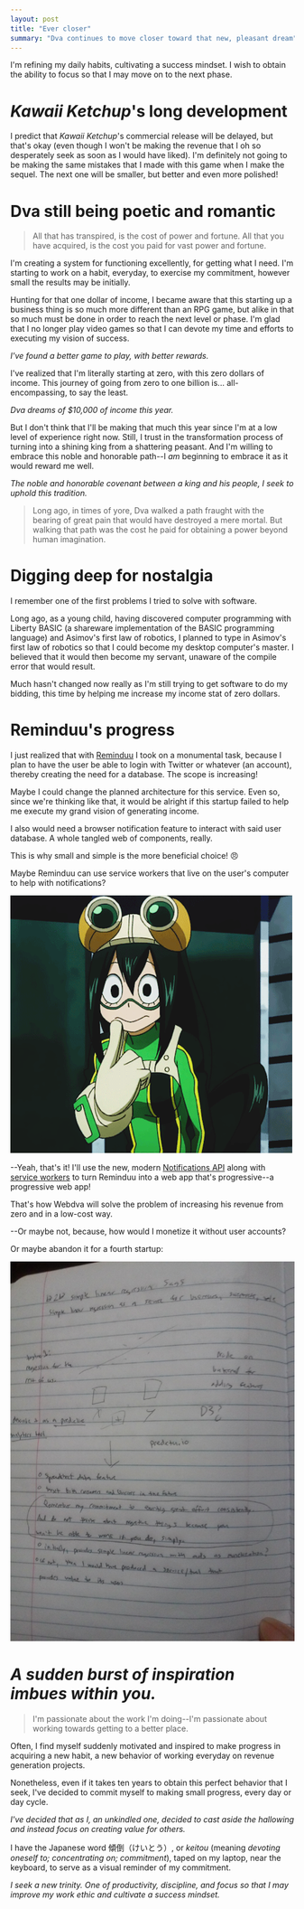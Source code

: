 ```yaml
---
layout: post
title: "Ever closer"
summary: "Dva continues to move closer toward that new, pleasant dream"
---
```


I'm refining my daily habits, cultivating a success mindset. I wish to obtain the ability to focus so that I may move on to the next phase.

# *Kawaii Ketchup*'s long development

I predict that *Kawaii Ketchup*'s commercial release will be delayed, but that's okay (even though I won't be making the revenue that I oh so desperately seek as soon as I would have liked). I'm definitely not going to be making the same mistakes that I made with this game when I make the sequel. The next one will be smaller, but better and even more polished!

# Dva still being poetic and romantic

> All that has transpired, is the cost of power and fortune. All that you have acquired, is the cost you paid for vast power and fortune.

I'm creating a system for functioning excellently, for getting what I need. I'm starting to work on a habit, everyday, to exercise my commitment, however small the results may be initially.

Hunting for that one dollar of income, I became aware that this starting up a business thing is so much more different than an RPG game, but alike in that so much must be done in order to reach the next level or phase. I'm glad that I no longer play video games so that I can devote my time and efforts to executing my vision of success.

*I've found a better game to play, with better rewards.*

I've realized that I'm literally starting at zero, with this zero dollars of income. This journey of going from zero to one billion is... all-encompassing, to say the least.

*Dva dreams of $10,000 of income this year.*

But I don't think that I'll be making that much this year since I'm at a low level of experience right now. Still, I trust in the transformation process of turning into a shining king from a shattering peasant. And I'm willing to embrace this noble and honorable path--I *am* beginning to embrace it as it would reward me well.

*The noble and honorable covenant between a king and his people, I seek to uphold this tradition.*

> Long ago, in times of yore, Dva walked a path fraught with the bearing of great pain that would have destroyed a mere mortal. But walking that path was the cost he paid for obtaining a power beyond human imagination.

# Digging deep for nostalgia

I remember one of the first problems I tried to solve with software. 

Long ago, as a young child, having discovered computer programming with Liberty BASIC (a shareware implementation of the BASIC programming language) and Asimov's first law of robotics, I planned to type in Asimov's first law of robotics so that I could become my desktop computer's master. I believed that it would then become my servant, unaware of the compile error that would result.

Much hasn't changed now really as I'm still trying to get software to do my bidding, this time by helping me increase my income stat of zero dollars.

# Reminduu's progress

I just realized that with [Reminduu](http://reminduu.com) I took on a monumental task, because I plan to have the user be able to login with Twitter or whatever (an account), thereby creating the need for a database. The scope is increasing!

Maybe I could change the planned architecture for this service. Even so, since we're thinking like that, it would be alright if this startup failed to help me execute my grand vision of generating income.

I also would need a browser notification feature to interact with said user database. A whole tangled web of components, really.

This is why small and simple is the more beneficial choice! 😠

Maybe Reminduu can use service workers that live on the user's computer to help with notifications?

![thinking](/assets/images/questioning.gif)

--Yeah, that's it! I'll use the new, modern [Notifications API](https://developer.mozilla.org/en-US/docs/Web/API/Notifications_API) along with [service workers](https://developer.mozilla.org/en-US/docs/Web/API/Service_Worker_API) to turn Reminduu into a web app that's progressive--a progressive web app!

That's how Webdva will solve the problem of increasing his revenue from zero and in a low-cost way.

--Or maybe not, because, how would I monetize it without user accounts?

Or maybe abandon it for a fourth startup:

![predictu sketch](/assets/images/predictusketch.jpg)

# *A sudden burst of inspiration imbues within you.*

> I'm passionate about the work I'm doing--I'm passionate about working towards getting to a better place.

Often, I find myself suddenly motivated and inspired to make progress in acquiring a new habit, a new behavior of working everyday on revenue generation projects.

Nonetheless, even if it takes ten years to obtain this perfect behavior that I seek, I've decided to commit myself to making small progress, every day or day cycle.

*I've decided that as I, an unkindled one, decided to cast aside the hallowing and instead focus on creating value for others.*

I have the Japanese word 傾倒（けいとう）, or *keitou* (meaning *devoting oneself to; concentrating on; commitment*), taped on my laptop, near the keyboard, to serve as a visual reminder of my commitment.

*I seek a new trinity. One of productivity, discipline, and focus so that I may improve my work ethic and cultivate a success mindset.*